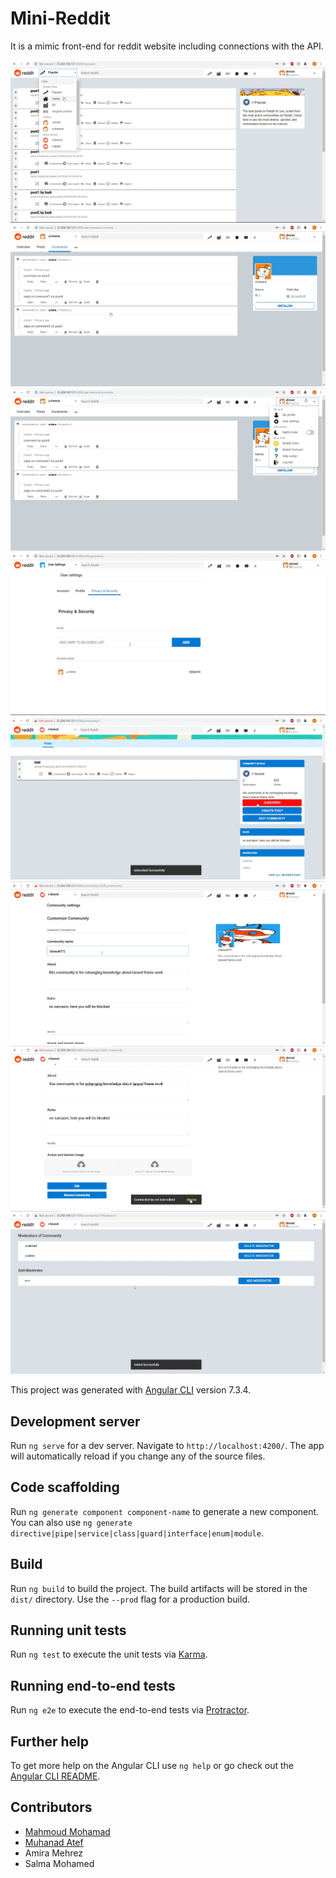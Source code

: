 # Mini-Reddit
It is a mimic front-end for reddit website including connections with the API.


<div class="image123">
    <div class="imgContainer" style="margin_right:10px">
        <img src="https://github.com/Muhanad23/Mini-Reddit-Front-End/blob/master/src/assets/2.png" />
    </div>
    <div class="imgContainer">
        <img class="middle-img" src="https://github.com/Muhanad23/Mini-Reddit-Front-End/blob/master/src/assets/4.png"/>
    </div>
    <div class="imgContainer">
        <img class="middle-img" src="https://github.com/Muhanad23/Mini-Reddit-Front-End/blob/master/src/assets/6.png"/>
    </div>
  <div class="imgContainer">
        <img class="middle-img" src="https://github.com/Muhanad23/Mini-Reddit-Front-End/blob/master/src/assets/5.png"/>
   </div>
  <div class="imgContainer">
        <img class="middle-img" src="https://github.com/Muhanad23/Mini-Reddit-Front-End/blob/master/src/assets/7.png"/>
    </div>
  <div class="imgContainer">
        <img class="middle-img" src="https://github.com/Muhanad23/Mini-Reddit-Front-End/blob/master/src/assets/8.png"/>
    </div>
  <div class="imgContainer">
        <img class="middle-img" src="https://github.com/Muhanad23/Mini-Reddit-Front-End/blob/master/src/assets/9.png"/>
    </div>
  <div class="imgContainer">
        <img class="middle-img" src="https://github.com/Muhanad23/Mini-Reddit-Front-End/blob/master/src/assets/10.png"/>
    </div>
</div>


This project was generated with [Angular CLI](https://github.com/angular/angular-cli) version 7.3.4.

## Development server

Run `ng serve` for a dev server. Navigate to `http://localhost:4200/`. The app will automatically reload if you change any of the source files.

## Code scaffolding

Run `ng generate component component-name` to generate a new component. You can also use `ng generate directive|pipe|service|class|guard|interface|enum|module`.

## Build

Run `ng build` to build the project. The build artifacts will be stored in the `dist/` directory. Use the `--prod` flag for a production build.

## Running unit tests

Run `ng test` to execute the unit tests via [Karma](https://karma-runner.github.io).

## Running end-to-end tests

Run `ng e2e` to execute the end-to-end tests via [Protractor](http://www.protractortest.org/).

## Further help

To get more help on the Angular CLI use `ng help` or go check out the [Angular CLI README](https://github.com/angular/angular-cli/blob/master/README.md).

## Contributors
* [Mahmoud Mohamad](https://github.com/mmmacmp)
* [Muhanad Atef](https://github.com/Muhanad23)
* Amira Mehrez
* Salma Mohamed
